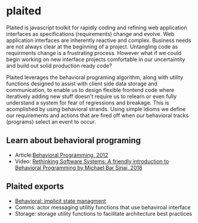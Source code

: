 # plaited

Plaited is javascript toolkit for rapidly coding and refining web application interfaces as specifications (requirements) change and evolve. Web application interfaces are inherently reactive and complex. Business needs are not always clear at the beginning of a project. Untangling code as requirments change is a frustrating process. However what if we could begin working on new interface projects comfortable in our uncertaintity and build out solid production ready code?

Plaited leverages the behavioral programing algorithm, along with utility functions designed to assist with client side data storage and communication, to enable us to design flexible frontend code where iteratively adding new stuff doesn't require us to relearn or even fully understand a system for fear of regressions and breakage. This is acomplished by using behavioral strands. Using simple idioms we define our requirements and actions that are fired off when our behavioral tracks (programs) select an event to occur. 

## Learn about behavioral programing
- Article:[Behavioral Programming, 2012](https://m-cacm.acm.org/magazines/2012/7/151241-behavioral-programming/fulltext)
- Video: [Rethinking Software Systems: A friendly introduction to Behavioral Programming by Michael Bar Sinai, 2018](https://youtu.be/PW8VdWA0UcA)


## Plaited exports
- [Behavioral: implicit state managment](https://github.com/plaited/plaited/wiki/Behavioral)
- Comms: actor messaging utilitiy functions that use behaviroal interface
- Storage: storage utility functions to facilitate architecture best practices

